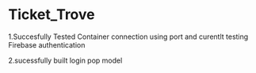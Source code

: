 # Ticket_Trove

1.Succesfully Tested Container connection using port
and curentlt testing Firebase authentication

2.sucessfully built login pop model 
